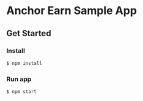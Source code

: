 # Anchor Earn Sample App

## Get Started

### Install
```bash
$ npm install
```
### Run app

```bash
$ npm start
```